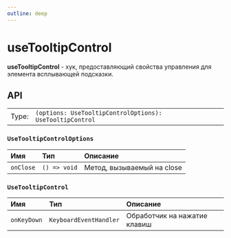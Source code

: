 ```yaml
---
outline: deep
---
```


# useTooltipControl

**useTooltipControl** - хук, предоставляющий свойства управления для элемента всплывающей подсказки.

## API

|       |                                                          |
| ----: |:---------------------------------------------------------|
| Type: | `(options: UseTooltipControlOptions): UseTooltipControl` |

### `UseTooltipControlOptions`

| Имя               | Тип      | Описание    |
|:-------------------|:-----------|:-----------|
| `onClose`  | `() => void`   | Метод, вызываемый на close  | 

### `UseTooltipControl`

| Имя               | Тип      | Описание    |
|:-------------------|:-----------|:-----------|
| `onKeyDown`  | `KeyboardEventHandler`   | Обработчик на нажатие клавиш  |
